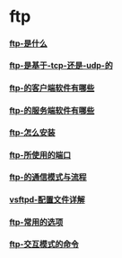 
# ftp

#### [ftp-是什么](../ftp/ftp-是什么.md)

#### [ftp-是基于-tcp-还是-udp-的](../ftp/ftp-是基于-tcp-还是-udp-的.md)

#### [ftp-的客户端软件有哪些](../ftp/ftp-的客户端软件有哪些.md)

#### [ftp-的服务端软件有哪些](../ftp/ftp-的服务端软件有哪些.md)

#### [ftp-怎么安装](../ftp/ftp-怎么安装.md)

#### [ftp-所使用的端口](../ftp/ftp-所使用的端口.md)

#### [ftp-的通信模式与流程](../ftp/ftp-的通信模式与流程.md)

#### [vsftpd-配置文件详解](../ftp/vsftpd-配置文件详解.md)

#### [ftp-常用的选项](../ftp/ftp-常用的选项.md)

#### [ftp-交互模式的命令](../ftp/ftp-交互模式的命令.md)





